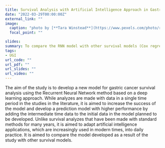 ```yaml
---
title: Survival Analysis with Artificial Intelligence Approach in Gastric Cancer
date: "2022-03-29T00:00:00Z"
external_link: ""
image:
  caption: "photo by [**Tara Winstead**](https://www.pexels.com/photo/robot-pointing-on-a-wall-8386440/) on **Pexels**"
  focal_point: ""

slides: 
summary: To compare the RNN model with other survival models (Cox regression, Time-dependent Cox, Random Forest, and DeepSurv).
tags:
- UGI
url_code: ""
url_pdf: ""
url_slides: ""
url_video: ""
---
```


The aim of the study is to develop a new model for gastric cancer survival analysis using the Recurrent Neural Network method based on a deep learning approach. While analyzes are made with data in a single time period in the studies in the literature, it is aimed to increase the success of the model and develop a prediction model with higher performance by adding the intermediate time data to the initial data in the model planned to be developed. Unlike survival analyzes that have been made with standard methods for many years, it is aimed to adapt artificial intelligence applications, which are increasingly used in modern times, into daily practice. It is aimed to compare the model developed as a result of the study with other survival models.
